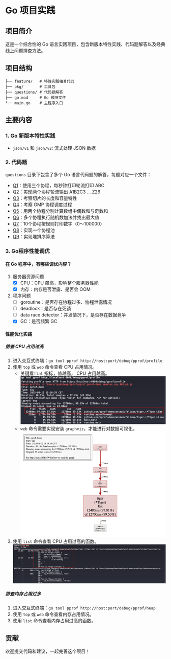 # Go 项目实践

## 项目简介

这是一个综合性的 Go 语言实践项目，包含新版本特性实践、代码题解答以及经典线上问题排查方法。

## 项目结构

```
├── feature/   # 特性实践相关代码
├── pkg/       # 工具包
├── questions/ # 代码题解答
├── go.mod     # Go 模块文件
└── main.go    # 主程序入口
```

## 主要内容

### 1. Go 新版本特性实践

- `json/v1` 和 `json/v2`: 流式处理 JSON 数据

### 2. 代码题

`questions` 目录下包含了多个 Go 语言代码题的解答，每题对应一个文件：

- [Q1](./questions/q1.go)：使用三个协程，每秒钟打印轮流打印 ABC
- [Q2](./questions/q2.go)：实现两个协程轮流输出 A1B2C3 ... Z26
- [Q3](./questions/q3.go)：考察切片的长度和容量特性
- [Q4](./questions/q4.go)：考察 GMP 协程调度过程
- [Q5](./questions/q5.go)：用两个协程分别计算数组中偶数和与奇数和
- [Q6](./questions/q6.go)：多个协程执行随机数加法并找出最大值
- [Q7](./questions/q7.go)：10个协程按规则打印数字（0～100000）
- [Q8](./questions/q8.go)：实现一个协程池
- [Q9](./questions/q9.go)：实现堆排序算法

### 3. Go程序性能调优

#### 在 Go 程序中，有哪些调优内容？

1. 服务器资源问题
    - [x] CPU：CPU 飙高，影响整个服务器性能
    - [x] 内存：内存是否泄露、是否会 OOM
2. 程序问题
    - [ ] goroutine：是否存在协程过多、协程泄露情况
    - [ ] deadlock：是否存在死锁
    - [ ] data race detector：并发情况下，是否存在数据竞争
    - [x] GC：是否频繁 GC

#### 性能优化实践

##### 排查 CPU 占用过高

1. 进入交互式终端：`go tool pprof http://host:port/debug/pprof/profile`
2. 使用 `top` 或 `web` 命令查看 CPU 占用情况。
    - 关键看`flat` 指标，值越高， CPU 占用越高。
      ![img.png](images/img2.png)
    - `web` 命令需要实现安装 `graphviz`，才能进行对数据可视化。
      ![img.png](images/img.png)
3. 使用 `list` 命令查看 CPU 占用过高的函数。
![img.png](images/img3.png)

##### 排查内存占用过多
1. 进入交互式终端：`go tool pprof http://host:port/debug/pprof/heap`
2. 使用 `top` 或 `web` 命令查看内存占用情况。
3. 使用 `list` 命令查看内存占用过高的函数。


## 贡献

欢迎提交代码和建议，一起完善这个项目！